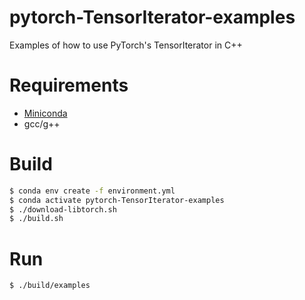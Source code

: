 # pytorch-TensorIterator-examples
Examples of how to use PyTorch's TensorIterator in C++

# Requirements

* [Miniconda](https://docs.conda.io/en/latest/miniconda.html)
* gcc/g++

# Build

```bash
$ conda env create -f environment.yml
$ conda activate pytorch-TensorIterator-examples
$ ./download-libtorch.sh
$ ./build.sh
```

# Run

```bash
$ ./build/examples
```
